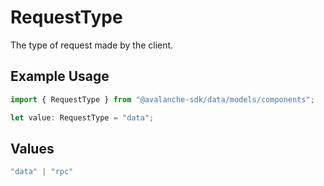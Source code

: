 # RequestType

The type of request made by the client.

## Example Usage

```typescript
import { RequestType } from "@avalanche-sdk/data/models/components";

let value: RequestType = "data";
```

## Values

```typescript
"data" | "rpc"
```